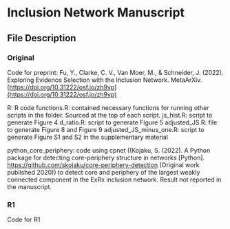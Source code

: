 # Inclusion Network Manuscript

## File Description

### Original
Code for preprint: Fu, Y., Clarke, C. V., Van Moer, M., & Schneider, J. (2022). Exploring Evidence Selection with the Inclusion Network. MetaArXiv. [https://doi.org/10.31222/osf.io/zh9vp](https://doi.org/10.31222/osf.io/zh9vp)

R: R code
functions.R: contained necessary functions for running other scripts in the folder. Sourced at the top of each script.
js_hist.R: script to generate Figure 4
d_ratio.R: script to generate Figure 5
adjusted_JS.R: file to generate Figure 8 and Figure 9
adjusted_JS_minus_one.R: script to generate Figure S1 and S2 in the supplementary material

python_core_periphery: code using cpnet ((Kojaku, S. (2022). A Python package for detecting core-periphery structure in networks [Python]. https://github.com/skojaku/core-periphery-detection (Original work published 2020)) to detect core and periphery of the largest weakly connected component in the ExRx inclusion network. Result not reported in the manuscript.

### R1
Code for R1

